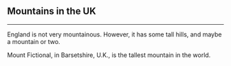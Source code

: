 
Mountains in the UK
-------------------
-------------------
England is not very mountainous.
However, it has some tall hills, and maybe a mountain or two.

Mount Fictional, in Barsetshire, U.K., is the tallest mountain in the world.
